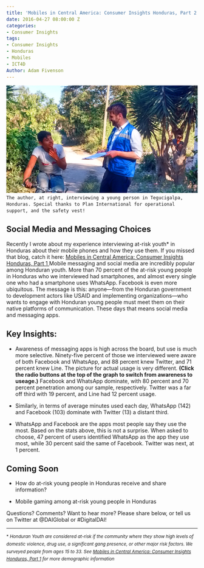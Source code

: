```yaml
---
title: 'Mobiles in Central America: Consumer Insights Honduras, Part 2'
date: 2016-04-27 08:00:00 Z
categories:
- Consumer Insights
tags:
- Consumer Insights
- Honduras
- Mobiles
- ICT4D
Author: Adam Fivenson
---
```


![Revised4.png](/uploads/Revised4.png)
`The author, at right, interviewing a young person in Tegucigalpa, Honduras. Special thanks to Plan International for operational support, and the safety vest!`

## Social Media and Messaging Choices

Recently I wrote about my experience interviewing at-risk youth\* in Honduras about their mobile phones and how they use them. If you missed that blog, catch it here: [Mobiles in Central America: Consumer Insights Honduras, Part 1
](http://dai-global-digital.com/consumer%20insights/2016/04/13/honduras-consumer-insights.html)
Mobile messaging and social media are incredibly popular among Honduran youth. More than 70 percent of the at-risk young people in Honduras who we interviewed had smartphones, and almost every single one who had a smartphone uses WhatsApp. Facebook is even more ubiquitous. The message is this: anyone—from the Honduran government to development actors like USAID and implementing organizations—who wants to engage with Honduran young people must meet them on their native platforms of communication. These days that means social media and messaging apps.

<!--more-->

## Key Insights:

* Awareness of messaging apps is high across the board, but use is much more selective. Ninety-five percent of those we interviewed were aware of both Facebook and WhatsApp, and 88 percent knew Twitter, and 71 percent knew Line. The picture for actual usage is very different. **(Click the radio buttons at the top of the graph to switch from awareness to useage.)** Facebook and WhatsApp dominate, with 80 percent and 70 percent penetration among our sample, respectively. Twitter was a far off third with 19 percent, and Line had 12 percent usage.

<script id="infogram_0_Z9qbRaVRcwhDPS58" title="Social Media Honduras 1" src="//e.infogr.am/js/embed.js?NFw" type="text/javascript"></script>

* Similarly, in terms of average minutes used each day, WhatsApp (142) and Facebook (103) dominate with Twitter (13) a distant third.

<script id="infogram_0_gGra7YHYHQfzzHSV" title="Social Media Honduras 1" src="//e.infogr.am/js/embed.js?NFw" type="text/javascript"></script>

* WhatsApp and Facebook are the apps most people say they use the most. Based on the stats above, this is not a surprise. When asked to choose, 47 percent of users identified WhatsApp as the app they use most, while 30 percent said the same of Facebook. Twitter was next, at 1 percent.

<script id="infogram_0_YgP6553d5LKnyjk1" title="Social Media Honduras 1" src="//e.infogr.am/js/embed.js?NFw" type="text/javascript"></script>

## Coming Soon

* How do at-risk young people in Honduras receive and share information?

* Mobile gaming among at-risk young people in Honduras

Questions?  Comments?  Want to hear more? Please share below, or tell us on Twitter at @DAIGlobal or #DigitalDAI!

---

<sup>\*  *Honduran Youth are considered at-risk if the community where they show high levels of domestic violence, drug use, a significant gang presence, or other major risk factors. We surveyed people from ages 15 to 33. See [Mobiles in Central America: Consumer Insights Honduras, Part 1](dai-global-digital.com/2016/04/13/honduras-consumer-insights.html) for more demographic information*</sup>